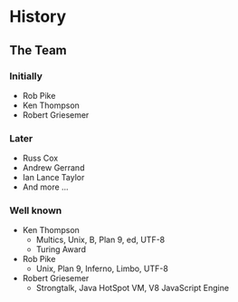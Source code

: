 # History

## The Team

### Initially

* Rob Pike
* Ken Thompson
* Robert Griesemer

### Later

* Russ Cox
* Andrew Gerrand
* Ian Lance Taylor
* And more ...

### Well known

* Ken Thompson
  * Multics, Unix, B, Plan 9, ed, UTF-8
  * Turing Award
* Rob Pike
  * Unix, Plan 9, Inferno, Limbo, UTF-8
* Robert Griesemer
  * Strongtalk, Java HotSpot VM, V8 JavaScript Engine
